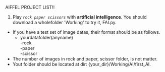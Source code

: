 AIFFEL PROJECT LIST!!

 1. Play _```rock paper scissors```_ with **artificial intelligence**. You should download a wholefolder 'Working' to try it, FAI.py.    
 + If you have a test set of image datas, their format should be as follows.   
    - yourdatafolder(anyname)   
	-rock  
	-paper   
	-scissor    
 + The number of images in rock and paper, scissor folder, is not matter.
 + Yout folder should be located at dir: {your\_dir}/Working/AI/first\_AI.
